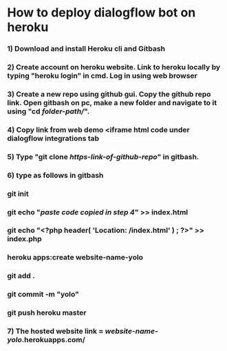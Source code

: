 # How to deploy dialogflow bot on heroku
### 1) Download and install Heroku cli and Gitbash 
### 2) Create account on heroku website. Link to heroku locally by typing "heroku login" in cmd. Log in using web browser
### 3) Create a new repo using github gui. Copy the github repo link. Open gitbash on pc, make a new folder and navigate to it using "cd *folder-path/*".
### 4) Copy link from web demo <iframe html code under dialogflow integrations tab 
### 5) Type "git clone *https-link-of-github-repo*" in gitbash.
### 6) type as follows in gitbash
###    git init
###    git echo "*paste code copied in step 4*" >> index.html
###    git echo "\<?php header( 'Location: /index.html' ) ;  ?>" >> index.php
###    heroku apps:create website-name-yolo
###    git add .
###    git commit -m "yolo"
###    git push heroku master
### 7) The hosted website link = *website-name-yolo*.herokuapps.com/
